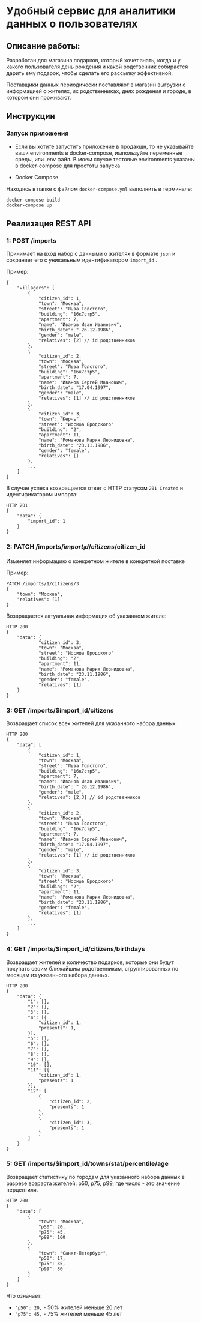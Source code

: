 # Удобный сервис для аналитики данных о пользователях

## Описание работы:

Разработан для магазина подарков, который хочет знать, когда и у какого пользователя день рождения и какой родственник собирается дарить ему подарок, чтобы сделать его рассылку эффективной.

Поставщики данных периодически поставляют в магазин выгрузки с информацией о жителях, их родственниках, днях рождения и городе, в котором они проживают.

## <a name="guides"></a> Инструкции

### <a name="launch-app"></a> Запуск приложения

 * Если вы хотите запустить приложение в продакшн, то не указывайте ваши environments в docker-compose, импользуйте переменные среды, или .env файл. В моем случае тестовые environments указаны в docker-compose для простоты запуска
 
 * Docker Compose

Находясь в папке с файлом `docker-compose.yml` выполнить в терминале:

	docker-compose build
	docker-compose up

## <a name="handlers"></a> Реализация REST API

### <a name="post-import"></a> 1: POST /imports
Принимает на вход набор с данными о жителях в формате `json` и сохраняет его с уникальным идентификатором `import_id` .

Пример:

	{
		"villagers": [
			{
				"citizen_id": 1,
				"town": "Москва",
				"street": "Льва Толстого",
				"building": "16к7стр5",
				"apartment": 7,
				"name": "Иванов Иван Иванович",
				"birth_date": " 26.12.1986",
				"gender": "male",
				"relatives": [2] // id родственников
			},
			{
				"citizen_id": 2,
				"town": "Москва",
				"street": "Льва Толстого",
				"building": "16к7стр5",
				"apartment": 7,
				"name": "Иванов Сергей Иванович",
				"birth_date": "17.04.1997",
				"gender": "male",
				"relatives": [1] // id родственников
			},
			{
				"citizen_id": 3,
				"town": "Керчь",
				"street": "Иосифа Бродского"
				"building": "2",
				"apartment": 11,
				"name": "Романова Мария Леонидовна",
				"birth_date": "23.11.1986",
				"gender": "female",
				"relatives": []
			},
			...
		]
	}

В случае успеха возвращается ответ с HTTP статусом `201 Created` и идентификатором импорта:

	HTTP 201
	{
		"data": {
			"import_id": 1
		}
	}

### <a name="patch-citizen"></a> 2: PATCH /imports/$import_id/citizens/$citizen_id
Изменяет информацию о конкретном жителе в конкретной поставке

Пример:

	PATCH /imports/1/citizens/3
	{
		"town": "Москва",
		"relatives": [1]
	}

Возвращается актуальная информация об указанном жителе:

	HTTP 200
	{
		"data": {
				"citizen_id": 3,
				"town": "Москва",
				"street": "Иосифа Бродского"
				"building": "2",
				"apartment": 11,
				"name": "Романова Мария Леонидовна",
				"birth_date": "23.11.1986",
				"gender": "female",
				"relatives": [1]
		}
	}

### <a name="get-citizens"></a> 3: GET /imports/$import_id/citizens

Возвращает список всех жителей для указанного набора данных.

	HTTP 200
	{
		"data": [
			{
				"citizen_id": 1,
				"town": "Москва",
				"street": "Льва Толстого",
				"building": "16к7стр5",
				"apartment": 7,
				"name": "Иванов Иван Иванович",
				"birth_date": " 26.12.1986",
				"gender": "male",
				"relatives": [2,3] // id родственников
			},
			{
				"citizen_id": 2,
				"town": "Москва",
				"street": "Льва Толстого",
				"building": "16к7стр5",
				"apartment": 7,
				"name": "Иванов Сергей Иванович",
				"birth_date": "17.04.1997",
				"gender": "male",
				"relatives": [1] // id родственников
			},
			{
				"citizen_id": 3,
				"town": "Москва",
				"street": "Иосифа Бродского"
				"building": "2",
				"apartment": 11,
				"name": "Романова Мария Леонидовна",
				"birth_date": "23.11.1986",
				"gender": "female",
				"relatives": [1]
			},
			...
		]
	}


### <a name="get-birthdays"></a> 4: GET /imports/$import_id/citizens/birthdays

Возвращает жителей и количество подарков, которые они будут покупать своим ближайшим родственникам, сгруппированных по месяцам из указанного набора данных.

	HTTP 200
	{
		"data": {
			"1": [],
			"2": [],
			"3": [],
			"4": [{
				"citizen_id": 1,
				"presents": 1,
			}],
			"5": [],
			"6": [],
			"7": [],
			"8": [],
			"9": [],
			"10": [],
			"11": [{
				"citizen_id": 1,
				"presents": 1
			}],
			"12": [
				{
					"citizen_id": 2,
					"presents": 1
				},
				{
					"citizen_id": 3,
					"presents": 1
				}
			]
		}
	}

### <a name="get-percentile"></a> 5: GET /imports/$import_id/towns/stat/percentile/age

Возвращает статистику по городам для указанного набора данных в разрезе возраста жителей: p50, p75, p99, где число - это значение перцентиля.


	HTTP 200
	{
		"data": [
			{
				"town": "Москва",
				"p50": 20,
				"p75": 45,
				"p99": 100
			},
			{
				"town": "Санкт-Петербург",
				"p50": 17,
				"p75": 35,
				"p99": 80
			}
		]
	}

Что означает:
 * `"p50": 20,` - 50% жителей меньше 20 лет
 * `"p75": 45,` - 75% жителей меньше 45 лет
